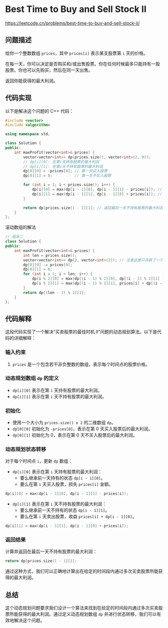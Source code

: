# Best Time to Buy and Sell Stock II

https://leetcode.cn/problems/best-time-to-buy-and-sell-stock-ii/

## 问题描述

给你一个整数数组 `prices`，其中 `prices[i]` 表示某支股票第 `i` 天的价格。

在每一天，你可以决定是否购买和/或出售股票。你在任何时候最多只能持有一股股票。你也可以先购买，然后在同一天出售。

返回你能获得的最大利润。

## 代码实现

以下是解决这个问题的 C++ 代码：

```cpp
#include <vector>
#include <algorithm>

using namespace std;

class Solution {
public:
    int maxProfit(vector<int>& prices) {
        vector<vector<int>> dp(prices.size(), vector<int>(2, 0));
        // dp[i][0]: 在第i天持有股票的最大利润
        // dp[i][1]: 在第i天不持有股票的最大利润
        dp[0][0] = -prices[0]; // 第一天买入股票
        dp[0][1] = 0;          // 第一天不买入股票

        for (int i = 1; i < prices.size(); i++) {
            dp[i][0] = max(dp[i - 1][0], dp[i - 1][1] - prices[i]); // 持有股票的情况
            dp[i][1] = max(dp[i - 1][1], dp[i - 1][0] + prices[i]); // 不持有股票的情况
        }

        return dp[prices.size() - 1][1]; // 返回最后一天不持有股票的最大利润
    }
};
```

滚动数组的解法
```cpp
// 版本二
class Solution {
public:
    int maxProfit(vector<int>& prices) {
        int len = prices.size();
        vector<vector<int>> dp(2, vector<int>(2)); // 注意这里只开辟了一个2 * 2大小的二维数组
        dp[0][0] -= prices[0];
        dp[0][1] = 0;
        for (int i = 1; i < len; i++) {
            dp[i % 2][0] = max(dp[(i - 1) % 2][0], dp[(i - 1) % 2][1] - prices[i]);
            dp[i % 2][1] = max(dp[(i - 1) % 2][1], prices[i] + dp[(i - 1) % 2][0]);
        }
        return dp[(len - 1) % 2][1];
    }
};
```

## 代码解释

这段代码实现了一个解决“买卖股票的最佳时机 II”问题的动态规划算法。以下是代码的详细解释：

### 输入约束

1. `prices` 是一个包含若干非负整数的数组，表示每个时间点的股票价格。

### 动态规划数组 `dp` 的定义

- `dp[i][0]` 表示在第 `i` 天持有股票的最大利润。
- `dp[i][1]` 表示在第 `i` 天不持有股票的最大利润。

### 初始化

- 使用一个大小为 `prices.size() x 2` 的二维数组 `dp`。
- `dp[0][0]` 初始化为 `-prices[0]`，表示在第 0 天买入股票后的最大利润。
- `dp[0][1]` 初始化为 0，表示在第 0 天不买入股票后的最大利润。

### 动态规划状态转移

对于每个时间点 `i`，更新 `dp` 数组：

- `dp[i][0]` 表示在第 `i` 天持有股票的最大利润：
  - 要么继承前一天持有的状态 `dp[i - 1][0]`。
  - 要么在第 `i` 天买入股票，损失 `prices[i]` 金额。

```cpp
dp[i][0] = max(dp[i - 1][0], dp[i - 1][1] - prices[i]);
```

- `dp[i][1]` 表示在第 `i` 天不持有股票的最大利润：
  - 要么继承前一天不持有的状态 `dp[i - 1][1]`。
  - 要么在第 `i` 天卖出股票，收益 `prices[i] + dp[i - 1][0]`。

```cpp
dp[i][1] = max(dp[i - 1][1], dp[i - 1][0] + prices[i]);
```

### 返回结果

计算并返回在最后一天不持有股票的最大利润：

```cpp
return dp[prices.size() - 1][1];
```

通过这种方式，我们可以正确地计算出在给定的时间段内通过多次买卖股票所能获得的最大利润。

## 总结

这个动态规划问题要求我们设计一个算法来找到在给定的时间段内通过多次买卖股票所能获得的最大利润。通过定义动态规划数组 `dp` 并进行状态转移，我们可以有效地解决这个问题。